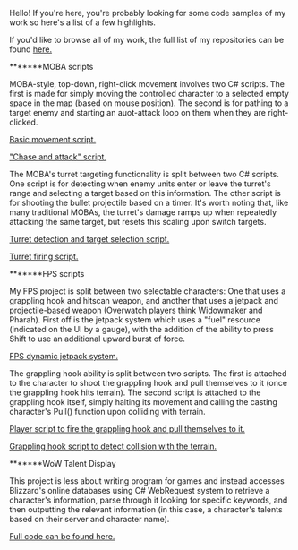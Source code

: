 Hello! If you're here, you're probably looking for some code samples of my work so here's a list of a few highlights.

If you'd like to browse all of my work, the full list of my repositories can be found [here.](https://github.com/droodicus?tab=repositories)



*******MOBA scripts

MOBA-style, top-down, right-click movement involves two C# scripts. The first is made for simply moving the controlled character to a selected empty space in the map (based on mouse position). The second is for pathing to a target enemy and starting an auot-attack loop on them when they are right-clicked.

[Basic movement script.](https://github.com/droodicus/MOBA_Champ_Simulation/blob/master/MOBA%20Champion%20Template/Assets/Scripts/Right_Click_Movement.cs)

["Chase and attack" script.](https://github.com/droodicus/MOBA_Champ_Simulation/blob/master/MOBA%20Champion%20Template/Assets/Scripts/Auto_Attack.cs)

The MOBA's turret targeting functionality is split between two C# scripts. One script is for detecting when enemy units enter or leave the turret's range and selecting a target based on this information. The other script is for shooting the bullet projectile based on a timer. It's worth noting that, like many traditional MOBAs, the turret's damage ramps up when repeatedly attacking the same target, but resets this scaling upon switch targets.

[Turret detection and target selection script.](https://github.com/droodicus/MOBA_Champ_Simulation/blob/master/MOBA%20Champion%20Template/Assets/Scripts/Turret_Detection.cs)

[Turret firing script.](https://github.com/droodicus/MOBA_Champ_Simulation/blob/master/MOBA%20Champion%20Template/Assets/Scripts/Turret_AI.cs)



*******FPS scripts

My FPS project is split between two selectable characters: One that uses a grappling hook and hitscan weapon, and another that uses a jetpack and projectile-based weapon (Overwatch players think Widowmaker and Pharah). First off is the jetpack system which uses a "fuel" resource (indicated on the UI by a gauge), with the addition of the ability to press Shift to use an additional upward burst of force.

[FPS dynamic jetpack system.](https://github.com/droodicus/FPS_Experimentation/blob/master/FPS/Assets/Scripts/Jetpack_Character/Jetpack.cs)

The grappling hook ability is split between two scripts. The first is attached to the character to shoot the grappling hook and pull themselves to it (once the grappling hook hits terrain). The second script is attached to the grappling hook itself, simply halting its movement and calling the casting character's Pull() function upon colliding with terrain.

[Player script to fire the grappling hook and pull themselves to it.](https://github.com/droodicus/FPS_Experimentation/blob/master/FPS/Assets/Scripts/Grapple_Character/Shoot_Grapple.cs)

[Grappling hook script to detect collision with the terrain.](https://github.com/droodicus/FPS_Experimentation/blob/master/FPS/Assets/Scripts/Grapple_Character/Grapple_Hook.cs)


*******WoW Talent Display

This project is less about writing program for games and instead accesses Blizzard's online databases using C# WebRequest system to retrieve a character's information, parse through it looking for specific keywords, and then outputting the relevant information (in this case, a character's talents based on their server and character name). 

[Full code can be found here.](https://github.com/droodicus/WoW_Talents_Legion/blob/master/Character_Info/Character_Info/Program.cs)
